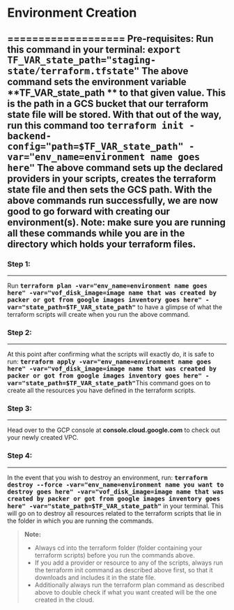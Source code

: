 # Environment Creation
===================
**Pre-requisites:**
Run this command in your terminal: 
<kbd>**export TF_VAR_state_path="staging-state/terraform.tfstate"**</kbd>
The above command sets the environment variable **TF_VAR_state_path ** to that given value. This is the path in a GCS bucket that our terraform state file will be stored.
With that out of the way, run this command too
<kbd>**terraform init -backend-config="path=$TF_VAR_state_path" -var="env_name=environment name goes here"**</kbd>
The above command sets up the declared providers in your scripts, creates the terraform state file and then sets the GCS path.
With the above commands run successfully, we are now good to go forward with creating our environment(s).
Note: make sure you are running all these commands while you are in the directory which holds your terraform files. 
----------
### Step 1:
-------------
Run <kbd>**terraform plan -var="env_name=environment name goes here" -var="vof_disk_image=image name that was created by packer or got from google images inventory goes here" -var="state_path=$TF_VAR_state_path"**</kbd> to have a glimpse of what the terraform scripts will create when you run the above command.
### Step 2:
-------------
At this point after confirming what the scripts will exactly do, it is safe to run: <kbd>**terraform apply -var="env_name=environment name goes here" -var="vof_disk_image=image name that was created by packer or got from google images inventory goes here" -var="state_path=$TF_VAR_state_path"**</kbd>This command goes on to create all the resources you have defined in the terraform scripts.
### Step 3:
-------------
Head over to the GCP console at **console.cloud.google.com** to check out your newly created VPC.
### Step 4:
-------------
In the event that you wish to destroy an environment, run: <kbd>**terraform destroy --force -var="env_name=environment name you want to destroy goes here" -var="vof_disk_image=image name that was created by packer or got from google images inventory goes here" -var="state_path=$TF_VAR_state_path"**</kbd> in your terminal. This will go on to destroy all resources related to the terraform scripts that lie in the folder in which you are running the commands.
> **Note:**
> - Always cd into the terraform folder (folder containing your terraform scripts) before you run the commands above.
> - If you add a provider or resource to any of the scripts, always run the terraform init command as described above first, so that it downloads and includes it in the state file.
> - Additionally always run the terraform plan command as described above to double check if what you want created will be the one created in the cloud.